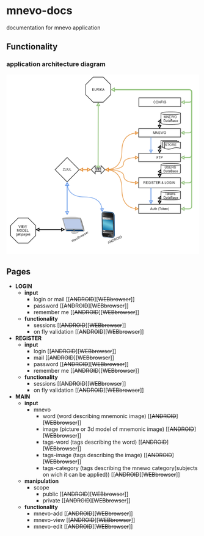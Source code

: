 # mnevo-docs
documentation for mnevo application 

## Functionality
### application architecture diagram
![GitHub Logo](/MNEVO.png)

## Pages 
- **LOGIN**  
  - **input**  
    - login or mail [[<del>ANDROID</del>][<del>WEBbrowser</del>]]
    - password [[<del>ANDROID</del>][<del>WEBbrowser</del>]]
    - remember me [[<del>ANDROID</del>][<del>WEBbrowser</del>]]
  - **functionality**
    - sessions [[<del>ANDROID</del>][<del>WEBbrowser</del>]]
    - on fly validation [[<del>ANDROID</del>][<del>WEBbrowser</del>]]
- **REGISTER**  
  - **input**
    - login [[<del>ANDROID</del>][<del>WEBbrowser</del>]]
    - mail [[<del>ANDROID</del>][<del>WEBbrowser</del>]]
    - password [[<del>ANDROID</del>][<del>WEBbrowser</del>]]
    - remember me [[<del>ANDROID</del>][<del>WEBbrowser</del>]]
  - **functionality**
    - sessions [[<del>ANDROID</del>][<del>WEBbrowser</del>]]
    - on fly validation [[<del>ANDROID</del>][<del>WEBbrowser</del>]]
- **MAIN**  
  - **input** 
    - mnevo
      - word (word describing mnemonic image) [[<del>ANDROID</del>][<del>WEBbrowser</del>]]
      - image (picture or 3d model of mnemonic image) [[<del>ANDROID</del>][<del>WEBbrowser</del>]]
      - tags-word (tags describing the word) [[<del>ANDROID</del>][<del>WEBbrowser</del>]]
      - tags-image (tags describing the image) [[<del>ANDROID</del>][<del>WEBbrowser</del>]]
      - tags-category (tags describing the mnewo category(subjects on wich it can be applied)) [[<del>ANDROID</del>][<del>WEBbrowser</del>]]
  - **manipulation**
    - scope
      - public [[<del>ANDROID</del>][<del>WEBbrowser</del>]]
      - private [[<del>ANDROID</del>][<del>WEBbrowser</del>]]
  - **functionality**
    - mnevo-add [[<del>ANDROID</del>][<del>WEBbrowser</del>]]
    - mnevo-view [[<del>ANDROID</del>][<del>WEBbrowser</del>]]
    - mnevo-edit [[<del>ANDROID</del>][<del>WEBbrowser</del>]]

